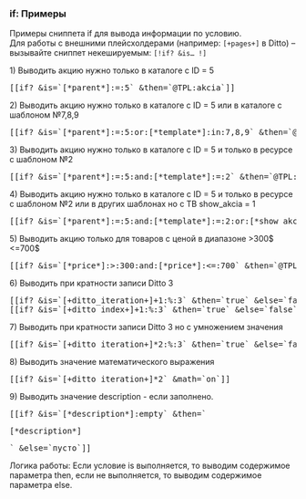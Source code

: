 
<meta http-equiv="Content-Type" content="text/html; charset=utf-8">
<h3>if: Примеры </h3> 
Примеры сниппета if для вывода информации по условию.	
<br>
<div class="alert alert-info">Для работы с внешними плейсхолдерами (например: <code>[+pages+]</code> в Ditto) – вызывайте сниппет некешируемым: <code>[!if? &is… !]</code></div>
<p>1) Выводить акцию нужно только в каталоге с ID = 5</p>
<pre class="brush: html;">[[if? &is=`[*parent*]:=:5` &then=`@TPL:akcia`]]</pre>
<p>2) Выводить акцию нужно только в каталоге с ID = 5 или в каталоге с шаблоном №7,8,9</p>
<pre class="brush: html;">[[if? &is=`[*parent*]:=:5:or:[*template*]:in:7,8,9` &then=`@TPL:akcia`]]</pre>
<p>3) Выводить акцию нужно только в каталоге с ID = 5 и только в ресурсе с шаблоном №2</p>
<pre class="brush: html;">[[if? &is=`[*parent*]:=:5:and:[*template*]:=:2` &then=`@TPL:akcia`]]</pre>
<p>4) Выводить акцию нужно только в каталоге с ID = 5 и только в ресурсе с шаблоном №2 или в других шаблонах но с ТВ show_akcia = 1</p>
<pre class="brush: html;">[[if? &is=`[*parent*]:=:5:and:[*template*]:=:2:or:[*show_akcia*]:=1` &then=`@TPL:akcia`]]</pre>
<p>5) Выводить акцию только для товаров с ценой в диапазоне &gt;300$ &lt;=700$</p>
<pre class="brush: html;">[[if? &is=`[*price*]:&gt;:300:and:[*price*]:&lt;=:700` &then=`@TPL:akcia`]]</pre>
<p>6) Выводить при кратности записи Ditto 3</p>
<pre class="brush: html;">[[if? &is=`[+ditto_iteration+]+1:%:3` &then=`true` &else=`false` &math=`on`]]
[[if? &is=`[+ditto_index+]+1:%:3` &then=`true` &else=`false`]]</pre>
<p>7) Выводить при кратности записи Ditto 3 но с умножением значения</p>
<pre class="brush: html;">[[if? &is=`[+ditto_iteration+]*2:%:3` &then=`true` &else=`false` &math=`on`]]</pre>
<p>8) Выводить значение математического выражения</p>
<pre class="brush: html;">[[if? &is=`[+ditto_iteration+]*2` &math=`on`]]</pre>
<p>9) Выводить значение description - если заполнено.</p>
<pre class="brush: html;">[[if? &is=`[*description*]:empty` &then=`<p>[*description*]</p>` &else=`пусто`]] </pre>
<p>Логика работы: Если условие is выполняется, то выводим содержимое параметра then, если не выполняется, то выводим содержимое параметра else.</p>
